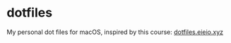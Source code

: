 # dotfiles
My personal dot files for macOS, inspired by this course: [dotfiles.eieio.xyz](dotfiles.eieio.xyz)
